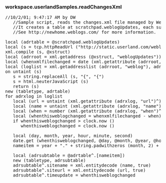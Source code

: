 ### workspace.userlandSamples.readChangesXml
<pre>
//10/2/01; 9:47:17 AM by DW
   //Sample script, reads the changes.xml file managed by Weblogs.Com.
   //It creates a table at scratchpad.weblogUpdates, each sub-table represents one weblog that changed.
   //See http://newhome.weblogs.com/ for more information.

local (adrtable = @scratchpad.weblogUpdates)
local (s = tcp.httpReadUrl ("http://static.userland.com/weblogs/changes.xml"))
xml.compile (s, @xstruct)
local (adrroot = xml.getaddress (@xstruct, "weblogUpdates"))
local (whenxmlfilechanged = date (xml.getattribute (adrroot, "updated")^))
local (loglist = xml.getaddresslist (adrroot, "weblog"), adrxlog)
on untaint (s)
   s = string.replaceAll (s, "&#123;", "&#123;")
   s = html.neuterJavaScript (s)
   return (s)
new (tabletype, adrtable)
for adrxlog in loglist
   local (url = untaint (xml.getattribute (adrxlog, "url")^))
   local (name = untaint (xml.getattribute (adrxlog, "name")^))
   local (when = number (xml.getattribute (adrxlog, "when")^))
   local (whenthisweblogchanged = whenxmlfilechanged - when)
   if whenthisweblogchanged > clock.now ()
      whenthisweblogchanged = clock.now ()
   
   local (day, month, year, hour, minute, second)
   date.get (whenthisweblogchanged, @day, @month, @year, @hour, @minute, @second)
   nameitem = year + "." + string.padwithzeros (month, 2) + "." + string.padwithzeros (day, 2) + "." + string.padwithzeros (hour, 2) + "." + string.padwithzeros (minute, 2) + "." + string.padwithzeros (second, 2)
   
   local (adrsubtable = @adrtable^.[nameitem])
   new (tabletype, adrsubtable)
   adrsubtable^.sitename = xml.entitydecode (name, true)
   adrsubtable^.siteurl = xml.entitydecode (url, true)
   adrsubtable^.timeupdate = whenthisweblogchanged

</pre>
